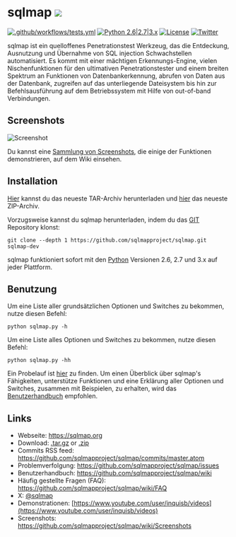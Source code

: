 # sqlmap ![](https://i.imgur.com/fe85aVR.png)

[![.github/workflows/tests.yml](https://github.com/sqlmapproject/sqlmap/actions/workflows/tests.yml/badge.svg)](https://github.com/sqlmapproject/sqlmap/actions/workflows/tests.yml) [![Python 2.6|2.7|3.x](https://img.shields.io/badge/python-2.6|2.7|3.x-yellow.svg)](https://www.python.org/) [![License](https://img.shields.io/badge/license-GPLv2-red.svg)](https://raw.githubusercontent.com/sqlmapproject/sqlmap/master/LICENSE) [![Twitter](https://img.shields.io/badge/twitter-@sqlmap-blue.svg)](https://twitter.com/sqlmap)

sqlmap ist ein quelloffenes Penetrationstest Werkzeug, das die Entdeckung, Ausnutzung und Übernahme von SQL injection Schwachstellen automatisiert. Es kommt mit einer mächtigen Erkennungs-Engine, vielen Nischenfunktionen für den ultimativen Penetrationstester und einem breiten Spektrum an Funktionen von Datenbankerkennung, abrufen von Daten aus der Datenbank, zugreifen auf das unterliegende Dateisystem bis hin zur Befehlsausführung auf dem Betriebssystem mit Hilfe von out-of-band Verbindungen.

Screenshots
---

![Screenshot](https://raw.github.com/wiki/sqlmapproject/sqlmap/images/sqlmap_screenshot.png)

Du kannst eine [Sammlung von Screenshots](https://github.com/sqlmapproject/sqlmap/wiki/Screenshots), die einige der Funktionen demonstrieren, auf dem Wiki einsehen.

Installation
---

[Hier](https://github.com/sqlmapproject/sqlmap/tarball/master) kannst du das neueste TAR-Archiv herunterladen und [hier](https://github.com/sqlmapproject/sqlmap/zipball/master) das neueste ZIP-Archiv.

Vorzugsweise kannst du sqlmap herunterladen, indem du das [GIT](https://github.com/sqlmapproject/sqlmap) Repository klonst:

    git clone --depth 1 https://github.com/sqlmapproject/sqlmap.git sqlmap-dev
    
sqlmap funktioniert sofort mit den [Python](https://www.python.org/download/) Versionen 2.6, 2.7 und 3.x auf jeder Plattform.

Benutzung
---

Um eine Liste aller grundsätzlichen Optionen und Switches zu bekommen, nutze diesen Befehl:

    python sqlmap.py -h
    
Um eine Liste alles Optionen und Switches zu bekommen, nutze diesen Befehl:

    python sqlmap.py -hh
    
Ein Probelauf ist [hier](https://asciinema.org/a/46601) zu finden. Um einen Überblick über sqlmap's Fähigkeiten, unterstütze Funktionen und eine Erklärung aller Optionen und Switches, zusammen mit Beispielen, zu erhalten, wird das [Benutzerhandbuch](https://github.com/sqlmapproject/sqlmap/wiki/Usage) empfohlen.

Links
---

* Webseite: https://sqlmap.org
* Download: [.tar.gz](https://github.com/sqlmapproject/sqlmap/tarball/master) or [.zip](https://github.com/sqlmapproject/sqlmap/zipball/master)
* Commits RSS feed: https://github.com/sqlmapproject/sqlmap/commits/master.atom
* Problemverfolgung: https://github.com/sqlmapproject/sqlmap/issues
* Benutzerhandbuch: https://github.com/sqlmapproject/sqlmap/wiki
* Häufig gestellte Fragen (FAQ): https://github.com/sqlmapproject/sqlmap/wiki/FAQ
* X: [@sqlmap](https://twitter.com/sqlmap)
* Demonstrationen: [https://www.youtube.com/user/inquisb/videos](https://www.youtube.com/user/inquisb/videos)
* Screenshots: https://github.com/sqlmapproject/sqlmap/wiki/Screenshots
